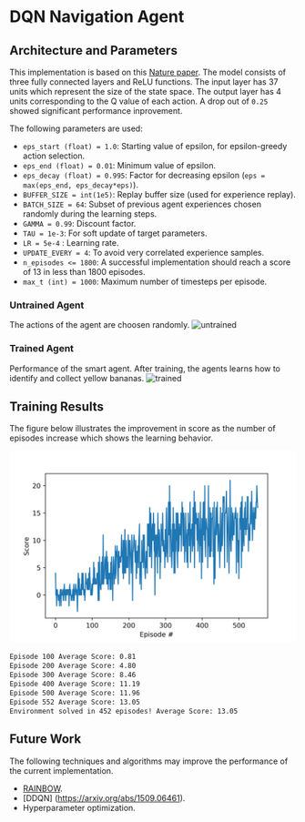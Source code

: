 # DQN Navigation Agent

## Architecture and Parameters

This implementation is based on this [Nature paper](https://www.nature.com/articles/nature14236). The model consists of three fully connected layers and ReLU functions. The input layer has 37 units which represent the size of the state space. The output layer has 4 units corresponding to the Q value of each action. A drop out of `0.25` showed significant performance inprovement.

The following parameters are used: 
- `eps_start (float) = 1.0`: Starting value of epsilon, for epsilon-greedy action selection.
- `eps_end (float) = 0.01`: Minimum value of epsilon.
- `eps_decay (float) = 0.995`: Factor for decreasing epsilon (`eps = max(eps_end, eps_decay*eps)`).
- `BUFFER_SIZE = int(1e5)`:  Replay buffer size (used for experience replay).
- `BATCH_SIZE = 64`: Subset of previous agent experiences chosen randomly during the learning steps.
- `GAMMA = 0.99`: Discount factor.
- `TAU = 1e-3`: For soft update of target parameters.
- `LR = 5e-4` : Learning rate. 
- `UPDATE_EVERY = 4`: To avoid very correlated experience samples.
- `n_episodes <= 1800`: A successful implementation should reach a score of 13 in less than 1800 episodes.
- `max_t (int) = 1000`: Maximum number of timesteps per episode.



### Untrained Agent
The actions of the agent are choosen randomly. 
![untrained](gifs/random_navigation.gif)

### Trained Agent
Performance of the smart agent. After training, the agents learns how to identify and collect yellow bananas.
![trained](gifs/smart_navigation.gif)

## Training Results
The figure below illustrates the improvement in score as the number of episodes increase which shows the learning behavior.

![results](learning_curve.png)

```
Episode 100	Average Score: 0.81
Episode 200	Average Score: 4.80
Episode 300	Average Score: 8.46
Episode 400	Average Score: 11.19
Episode 500	Average Score: 11.96
Episode 552	Average Score: 13.05
Environment solved in 452 episodes!	Average Score: 13.05
```

## Future Work

The following techniques and algorithms may improve the performance of the current implementation.
- [RAINBOW](https://arxiv.org/pdf/1710.02298.pdf).
- [DDQN] (https://arxiv.org/abs/1509.06461).
- Hyperparameter optimization.

